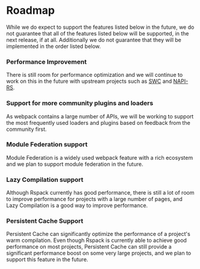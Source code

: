 # Roadmap

While we do expect to support the features listed below in the future, we do not guarantee that all of the features listed below will be supported, in the next release, if at all. Additionally we do not guarantee that they will be implemented in the order listed below.

### Performance Improvement

There is still room for performance optimization and we will continue to work on this in the future with upstream projects such as [SWC](https://github.com/swc-project/swc) and [NAPI-RS](https://github.com/napi-rs/napi-rs).

### Support for more community plugins and loaders

As webpack contains a large number of APIs, we will be working to support the most frequently used loaders and plugins based on feedback from the community first.

### Module Federation support

Module Federation is a widely used webpack feature with a rich ecosystem and we plan to support module federation in the future.

### Lazy Compilation support

Although Rspack currently has good performance, there is still a lot of room to improve performance for projects with a large number of pages, and Lazy Compilation is a good way to improve performance.

### Persistent Cache Support

Persistent Cache can significantly optimize the performance of a project's warm compilation. Even though Rspack is currently able to achieve good performance on most projects, Persistent Cache can still provide a significant performance boost on some very large projects, and we plan to support this feature in the future.
